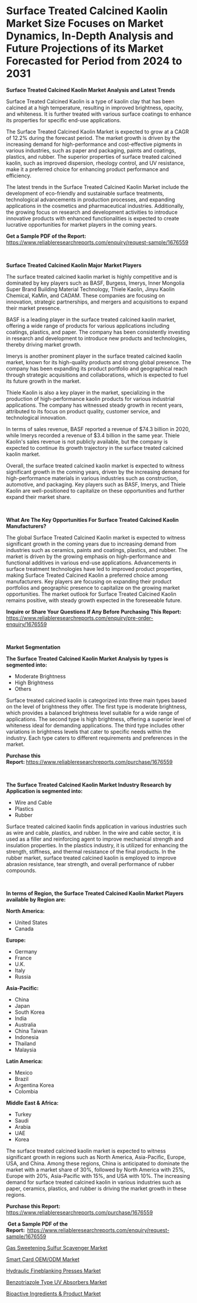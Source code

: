 <p><h1>Surface Treated Calcined Kaolin Market Size Focuses on Market Dynamics, In-Depth Analysis and Future Projections of its Market Forecasted for Period from 2024 to 2031</h1></p><p><strong>Surface Treated Calcined Kaolin Market Analysis and Latest Trends</strong></p>
<p><p>Surface Treated Calcined Kaolin is a type of kaolin clay that has been calcined at a high temperature, resulting in improved brightness, opacity, and whiteness. It is further treated with various surface coatings to enhance its properties for specific end-use applications. </p><p>The Surface Treated Calcined Kaolin Market is expected to grow at a CAGR of 12.2% during the forecast period. The market growth is driven by the increasing demand for high-performance and cost-effective pigments in various industries, such as paper and packaging, paints and coatings, plastics, and rubber. The superior properties of surface treated calcined kaolin, such as improved dispersion, rheology control, and UV resistance, make it a preferred choice for enhancing product performance and efficiency.</p><p>The latest trends in the Surface Treated Calcined Kaolin Market include the development of eco-friendly and sustainable surface treatments, technological advancements in production processes, and expanding applications in the cosmetics and pharmaceutical industries. Additionally, the growing focus on research and development activities to introduce innovative products with enhanced functionalities is expected to create lucrative opportunities for market players in the coming years.</p></p>
<p><strong>Get a Sample PDF of the Report:&nbsp;</strong> <a href="https://www.reliableresearchreports.com/enquiry/request-sample/1676559">https://www.reliableresearchreports.com/enquiry/request-sample/1676559</a></p>
<p>&nbsp;</p>
<p><strong>Surface Treated Calcined Kaolin Major Market Players</strong></p>
<p><p>The surface treated calcined kaolin market is highly competitive and is dominated by key players such as BASF, Burgess, Imerys, Inner Mongolia Super Brand Building Material Technology, Thiele Kaolin, Jinyu Kaolin Chemical, KaMin, and CADAM. These companies are focusing on innovation, strategic partnerships, and mergers and acquisitions to expand their market presence. </p><p>BASF is a leading player in the surface treated calcined kaolin market, offering a wide range of products for various applications including coatings, plastics, and paper. The company has been consistently investing in research and development to introduce new products and technologies, thereby driving market growth. </p><p>Imerys is another prominent player in the surface treated calcined kaolin market, known for its high-quality products and strong global presence. The company has been expanding its product portfolio and geographical reach through strategic acquisitions and collaborations, which is expected to fuel its future growth in the market. </p><p>Thiele Kaolin is also a key player in the market, specializing in the production of high-performance kaolin products for various industrial applications. The company has witnessed steady growth in recent years, attributed to its focus on product quality, customer service, and technological innovation. </p><p>In terms of sales revenue, BASF reported a revenue of $74.3 billion in 2020, while Imerys recorded a revenue of $3.4 billion in the same year. Thiele Kaolin's sales revenue is not publicly available, but the company is expected to continue its growth trajectory in the surface treated calcined kaolin market.</p><p>Overall, the surface treated calcined kaolin market is expected to witness significant growth in the coming years, driven by the increasing demand for high-performance materials in various industries such as construction, automotive, and packaging. Key players such as BASF, Imerys, and Thiele Kaolin are well-positioned to capitalize on these opportunities and further expand their market share.</p></p>
<p>&nbsp;</p>
<p><strong>What Are The Key Opportunities For Surface Treated Calcined Kaolin Manufacturers?</strong></p>
<p><p>The global Surface Treated Calcined Kaolin market is expected to witness significant growth in the coming years due to increasing demand from industries such as ceramics, paints and coatings, plastics, and rubber. The market is driven by the growing emphasis on high-performance and functional additives in various end-use applications. Advancements in surface treatment technologies have led to improved product properties, making Surface Treated Calcined Kaolin a preferred choice among manufacturers. Key players are focusing on expanding their product portfolios and geographic presence to capitalize on the growing market opportunities. The market outlook for Surface Treated Calcined Kaolin remains positive, with steady growth expected in the foreseeable future.</p></p>
<p><strong>Inquire or Share Your Questions If Any Before Purchasing This Report:</strong> <a href="https://www.reliableresearchreports.com/enquiry/pre-order-enquiry/1676559">https://www.reliableresearchreports.com/enquiry/pre-order-enquiry/1676559</a></p>
<p>&nbsp;</p>
<p><strong>Market Segmentation</strong></p>
<p><strong>The Surface Treated Calcined Kaolin Market Analysis by types is segmented into:</strong></p>
<p><ul><li>Moderate Brightness</li><li>High Brightness</li><li>Others</li></ul></p>
<p><p>Surface treated calcined kaolin is categorized into three main types based on the level of brightness they offer. The first type is moderate brightness, which provides a balanced brightness level suitable for a wide range of applications. The second type is high brightness, offering a superior level of whiteness ideal for demanding applications. The third type includes other variations in brightness levels that cater to specific needs within the industry. Each type caters to different requirements and preferences in the market.</p></p>
<p><strong>Purchase this Report:&nbsp;</strong><a href="https://www.reliableresearchreports.com/purchase/1676559">https://www.reliableresearchreports.com/purchase/1676559</a></p>
<p>&nbsp;</p>
<p><strong>The Surface Treated Calcined Kaolin Market Industry Research by Application is segmented into:</strong></p>
<p><ul><li>Wire and Cable</li><li>Plastics</li><li>Rubber</li></ul></p>
<p><p>Surface treated calcined kaolin finds application in various industries such as wire and cable, plastics, and rubber. In the wire and cable sector, it is used as a filler and reinforcing agent to improve mechanical strength and insulation properties. In the plastics industry, it is utilized for enhancing the strength, stiffness, and thermal resistance of the final products. In the rubber market, surface treated calcined kaolin is employed to improve abrasion resistance, tear strength, and overall performance of rubber compounds.</p></p>
<p>&nbsp;</p>
<p><strong>In terms of Region, the Surface Treated Calcined Kaolin Market Players available by Region are:</strong></p>
<p>
    <p> <strong> North America: </strong>
        <ul>
            <li>United States</li>
            <li>Canada</li>
        </ul>
        </p> 
    <p> <strong> Europe: </strong>
        <ul>
            <li>Germany</li>
            <li>France</li>
            <li>U.K.</li>
            <li>Italy</li>
            <li>Russia</li>
        </ul>
        </p> 
    <p> <strong> Asia-Pacific: </strong>
        <ul>
            <li>China</li>
            <li>Japan</li>
            <li>South Korea</li>
            <li>India</li>
            <li>Australia</li>
            <li>China Taiwan</li>
            <li>Indonesia</li>
            <li>Thailand</li>
            <li>Malaysia</li>
        </ul>
        </p> 
    <p> <strong> Latin America: </strong>
        <ul>
            <li>Mexico</li>
            <li>Brazil</li>
            <li>Argentina Korea</li>
            <li>Colombia</li>
        </ul>
        </p> 
    <p> <strong> Middle East & Africa: </strong>
        <ul>
            <li>Turkey</li>
            <li>Saudi</li>
            <li>Arabia</li>
            <li>UAE</li>
            <li>Korea</li>
        </ul>
    </p>
    </p>
<p><p>The surface treated calcined kaolin market is expected to witness significant growth in regions such as North America, Asia-Pacific, Europe, USA, and China. Among these regions, China is anticipated to dominate the market with a market share of 30%, followed by North America with 25%, Europe with 20%, Asia-Pacific with 15%, and USA with 10%. The increasing demand for surface treated calcined kaolin in various industries such as paper, ceramics, plastics, and rubber is driving the market growth in these regions.</p></p>
<p><strong>Purchase this Report: </strong><a href="https://www.reliableresearchreports.com/purchase/1676559">https://www.reliableresearchreports.com/purchase/1676559</a></p>
<p>&nbsp;<strong>Get a Sample PDF of the Report:&nbsp;&nbsp;</strong><a href="https://www.reliableresearchreports.com/enquiry/request-sample/1676559">https://www.reliableresearchreports.com/enquiry/request-sample/1676559</a></p>
<p><strong></strong></p>
<p><p><a href="https://github.com/wwwkeltoum/Market-Research-Report-List-2/blob/main/gas-sweetening-sulfur-scavenger-market.md">Gas Sweetening Sulfur Scavenger Market</a></p><p><a href="https://issuu.com/reportprime-2/docs/smart-card-oemodm-market-size-2030.pptx">Smart Card OEM/ODM Market</a></p><p><a href="https://issuu.com/reportprime-2/docs/hydraulic-fineblanking-presses-market-size-2030.pp">Hydraulic Fineblanking Presses Market</a></p><p><a href="https://github.com/sofayahoo2023/Market-Research-Report-List-3/blob/main/benzotriazole-type-uv-absorbers-market.md">Benzotriazole Type UV Absorbers Market</a></p><p><a href="https://github.com/joannesouthgate/Market-Research-Report-List-2/blob/main/bioactive-ingredients-product-market.md">Bioactive Ingredients & Product Market</a></p></p>